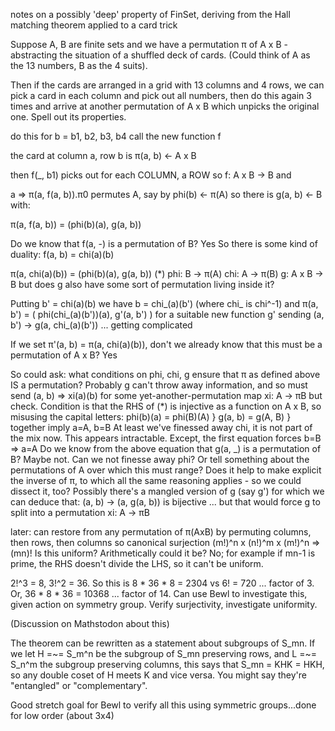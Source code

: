 notes on a possibly 'deep' property of FinSet, deriving from the Hall matching theorem applied to a card trick

Suppose A, B are finite sets and we have a permutation π of A x B - abstracting the situation of a shuffled deck of cards.
(Could think of A as the 13 numbers, B as the 4 suits).

Then if the cards are arranged in a grid with 13 columns and 4 rows, we can pick a card in each column and pick out all numbers,
then do this again 3 times and arrive at another permutation of A x B which unpicks the original one. Spell out its properties.

do this for b = b1, b2, b3, b4
call the new function f

the card at column a, row b is π(a, b) <- A x B

then f(_, b1) picks out for each COLUMN, a ROW
so f: A x B -> B and

a => π(a, f(a, b)).π0 permutes A, say by phi(b) <- π(A)
so there is g(a, b) <- B with:

π(a, f(a, b)) = (phi(b)(a), g(a, b))

Do we know that f(a, -) is a permutation of B? Yes
So there is some kind of duality:
f(a, b) = chi(a)(b)

π(a, chi(a)(b)) = (phi(b)(a), g(a, b))    (*)
phi: B -> π(A)
chi: A -> π(B)
g: A x B -> B
but does g also have some sort of permutation living inside it?

Putting b' = chi(a)(b) we have b = chi_(a)(b')  (where chi_ is chi^-1) and
π(a, b') = ( phi(chi_(a)(b'))(a), g'(a, b') )
for a suitable new function g' sending (a, b') -> g(a, chi_(a)(b')) ... getting complicated

If we set π'(a, b) = π(a, chi(a)(b)), don't we already know that this must be a permutation of A x B? Yes

So could ask: what conditions on phi, chi, g ensure that π as defined above IS a permutation?
Probably g can't throw away information, and so must send (a, b) => xi(a)(b) for some yet-another-permutation map xi: A -> πB
but check. Condition is that the RHS of (*) is injective as a function on A x B, so misusing the capital letters:
  phi(b)(a) = phi(B)(A)   }
  g(a, b) = g(A, B)       } together imply a=A, b=B
At least we've finessed away chi, it is not part of the mix now. This appears intractable.
Except, the first equation forces b=B => a=A
Do we know from the above equation that g(a, _) is a permutation of B? Maybe not.
Can we not finesse away phi? Or tell something about the permutations of A over which this must range?
Does it help to make explicit the inverse of π, to which all the same reasoning applies - so we could dissect it, too?
Possibly there's a mangled version of g (say g') for which we can deduce that:
(a, b) -> (a, g(a, b)) is bijective ... but that would force g to split into a permutation  xi: A -> πB

later: can restore from any permutation of π(AxB) by permuting columns, then rows, then columns
so canonical surjection 
  (m!)^n x (n!)^m x (m!)^n => (mn)! 
Is this uniform? Arithmetically could it be?
No; for example if mn-1 is prime, the RHS doesn't divide the LHS, so it can't be uniform.

2!^3 = 8, 3!^2 = 36. So this is 8 * 36 * 8 = 2304 vs 6! = 720 ... factor of 3.
Or, 36 * 8 * 36 = 10368 ... factor of 14.
Can use Bewl to investigate this, given action on symmetry group.
Verify surjectivity, investigate uniformity.

(Discussion on Mathstodon about this)

The theorem can be rewritten as a statement about subgroups of S_mn.
If we let H =~= S_m^n be the subgroup of S_mn preserving rows, and
L =~= S_n^m the subgroup preserving columns, this says that S_mn = KHK = HKH,
so any double coset of H meets K and vice versa. You might say they're "entangled" or "complementary".

Good stretch goal for Bewl to verify all this using symmetric groups...done for low order (about 3x4)
